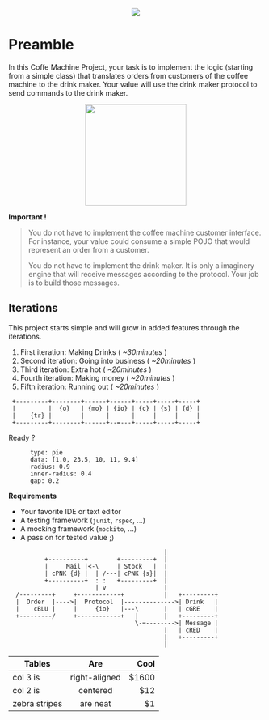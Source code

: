 
<p style="text-align: center;">
<img src="/customer.jpeg"/>
</p>


Preamble
========

In this Coffe Machine Project, your task is to implement the logic (starting
from a simple class) that translates orders from customers of the coffee
machine to the drink maker. Your value will use the drink maker protocol to
send commands to the drink maker.

<p style="text-align: center;">
   <img src="/coffee-800x700.png" width="200px"/>
</p>


**Important !**


> You do not have to implement the coffee machine customer interface. For
> instance, your value could consume a simple POJO that would represent an
> order from a customer.
>
> You do not have to implement the drink maker. It is only a imaginery
> engine that will receive messages according to the protocol. Your job
> is to build those messages.


Iterations
----------

This project starts simple and will grow in added features through the iterations.


 1. First iteration: Making Drinks ( *~30minutes* )
 2. Second iteration: Going into business ( *~20minutes* )
 3. Third iteration: Extra hot ( *~20minutes* )
 4. Fourth iteration: Making money ( *~20minutes* )
 5. Fifth iteration: Running out ( *~20minutes* )


```ditaa
 +---------+--------+------+------+-----+-----+-----+
 |         |  {o}   | {mo} | {io} | {c} | {s} | {d} |
 |    {tr} |        |      |      |     |     |     |
 +---------+--------+------+--=---+-----+-----+-----+
```



Ready ?

```chart
      type: pie
      data: [1.0, 23.5, 10, 11, 9.4]
      radius: 0.9
      inner-radius: 0.4
      gap: 0.2
```

**Requirements**

 * Your favorite IDE or text editor
 * A testing framework (`junit`, `rspec`, ...)
 * A mocking framework (`mockito`, ...)
 * A passion for tested value ;)


```ditaa
                                           |
          +----------+        +---------+  |
          |     Mail |<-\     | Stock   |  |
          | cPNK {d} |  | /---| cPNK {s}|  |
          +----------+  : :   +---------+  |
                        | v                |
  /---------+     +------------+           |   +---------+
  |  Order  |---->|  Protocol  |-------------->| Drink   |
  |    cBLU |     |     {io}   |---\       |   | cGRE    |
  +---------/     +------------+   |       |   +---------+
                                   \-=-------->| Message |
                                           |   | cRED    |
                                           |   +---------+
                                           |
```

| Tables        | Are           | Cool  |
| ------------- |:-------------:| -----:|
| col 3 is      | right-aligned | $1600 |
| col 2 is      | centered      |   $12 |
| zebra stripes | are neat      |    $1 |


